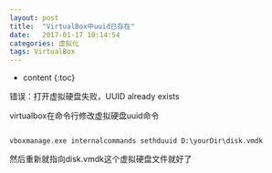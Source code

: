 ```yaml
---
layout: post
title:  "VirtualBox中uuid已存在"
date:   2017-01-17 10:14:54
categories: 虚拟化
tags: VirtualBox
---
```


* content
{:toc}

错误：打开虚拟硬盘失败，UUID already exists

virtualbox在命令行修改虚拟硬盘uuid命令

```

vboxmanage.exe internalcommands sethduuid D:\yourDir\disk.vmdk
```

然后重新就指向disk.vmdk这个虚拟硬盘文件就好了

 
